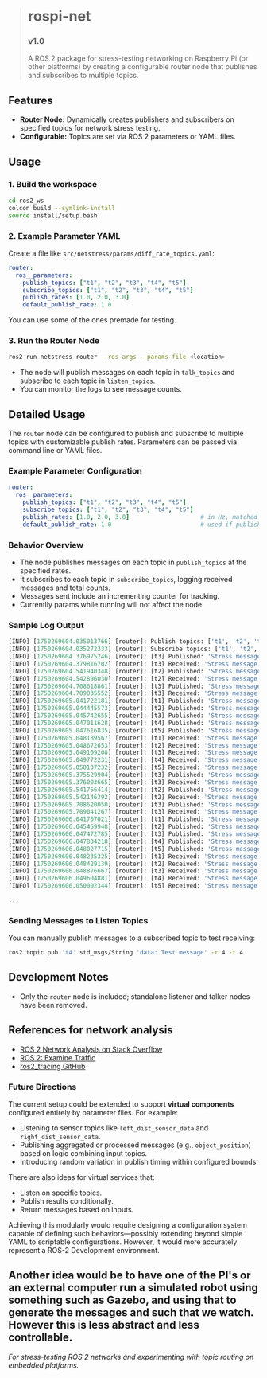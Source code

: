 > # rospi-net
> ### v1.0
> A ROS 2 package for stress-testing networking on Raspberry Pi (or other platforms) by creating a configurable router node that publishes and subscribes to multiple topics.

## Features

- **Router Node:** Dynamically creates publishers and subscribers on specified topics for network stress testing.
- **Configurable:** Topics are set via ROS 2 parameters or YAML files.

## Usage

### 1. Build the workspace

```sh
cd ros2_ws
colcon build --symlink-install
source install/setup.bash
```

### 2. Example Parameter YAML

Create a file like `src/netstress/params/diff_rate_topics.yaml`:
```yaml
router:
  ros__parameters:
    publish_topics: ["t1", "t2", "t3", "t4", "t5"]
    subscribe_topics: ["t1", "t2", "t3", "t4", "t5"]
    publish_rates: [1.0, 2.0, 3.0]
    default_publish_rate: 1.0
```
You can use some of the ones premade for testing.

### 3. Run the Router Node
```sh
ros2 run netstress router --ros-args --params-file <location>
```

* The node will publish messages on each topic in `talk_topics` and subscribe to each topic in `listen_topics`.
* You can monitor the logs to see message counts.

## Detailed Usage

The `router` node can be configured to publish and subscribe to multiple topics with customizable publish rates. Parameters can be passed via command line or YAML files.

### Example Parameter Configuration

```yaml
router:
  ros__parameters:
    publish_topics: ["t1", "t2", "t3", "t4", "t5"]
    subscribe_topics: ["t1", "t2", "t3", "t4", "t5"]
    publish_rates: [1.0, 2.0, 3.0]                    # in Hz, matched in order to publish_topics
    default_publish_rate: 1.0                         # used if publish_rates list is shorter than publish_topics
```

### Behavior Overview

* The node publishes messages on each topic in `publish_topics` at the specified rates.
* It subscribes to each topic in `subscribe_topics`, logging received messages and total counts.
* Messages sent include an incrementing counter for tracking.
* Currentlly params while running will not affect the node.

### Sample Log Output

```py
[INFO] [1750269604.035013766] [router]: Publish topics: ['t1', 't2', 't3', 't4', 't5']
[INFO] [1750269604.035272333] [router]: Subscribe topics: ['t1', 't2', 't3', 't4', 't5']
[INFO] [1750269604.376975246] [router]: [t3] Published: 'Stress message 0'
[INFO] [1750269604.379816702] [router]: [t3] Received: 'Stress message 0', total count: 1
[INFO] [1750269604.541940348] [router]: [t2] Published: 'Stress message 0'
[INFO] [1750269604.542896030] [router]: [t2] Received: 'Stress message 0', total count: 1
[INFO] [1750269604.708618861] [router]: [t3] Published: 'Stress message 1'
[INFO] [1750269604.709035552] [router]: [t3] Received: 'Stress message 1', total count: 2
[INFO] [1750269605.041722181] [router]: [t1] Published: 'Stress message 0'
[INFO] [1750269605.044445573] [router]: [t2] Published: 'Stress message 1'
[INFO] [1750269605.045742655] [router]: [t3] Published: 'Stress message 2'
[INFO] [1750269605.047011628] [router]: [t4] Published: 'Stress message 0'
[INFO] [1750269605.047616835] [router]: [t5] Published: 'Stress message 0'
[INFO] [1750269605.048189567] [router]: [t1] Received: 'Stress message 0', total count: 1
[INFO] [1750269605.048672653] [router]: [t2] Received: 'Stress message 1', total count: 2
[INFO] [1750269605.049109208] [router]: [t3] Received: 'Stress message 2', total count: 3
[INFO] [1750269605.049772231] [router]: [t4] Received: 'Stress message 0', total count: 1
[INFO] [1750269605.050137232] [router]: [t5] Received: 'Stress message 0', total count: 1
[INFO] [1750269605.375529904] [router]: [t3] Published: 'Stress message 3'
[INFO] [1750269605.376003665] [router]: [t3] Received: 'Stress message 3', total count: 4
[INFO] [1750269605.541756414] [router]: [t2] Published: 'Stress message 2'
[INFO] [1750269605.542146392] [router]: [t2] Received: 'Stress message 2', total count: 3
[INFO] [1750269605.708620050] [router]: [t3] Published: 'Stress message 4'
[INFO] [1750269605.709041267] [router]: [t3] Received: 'Stress message 4', total count: 5
[INFO] [1750269606.041707021] [router]: [t1] Published: 'Stress message 1'
[INFO] [1750269606.045459948] [router]: [t2] Published: 'Stress message 3'
[INFO] [1750269606.047472785] [router]: [t3] Published: 'Stress message 5'
[INFO] [1750269606.047834218] [router]: [t4] Published: 'Stress message 1'
[INFO] [1750269606.048027715] [router]: [t5] Published: 'Stress message 1'
[INFO] [1750269606.048235325] [router]: [t1] Received: 'Stress message 1', total count: 2
[INFO] [1750269606.048429139] [router]: [t2] Received: 'Stress message 3', total count: 4
[INFO] [1750269606.048876667] [router]: [t3] Received: 'Stress message 5', total count: 6
[INFO] [1750269606.049604881] [router]: [t4] Received: 'Stress message 1', total count: 2
[INFO] [1750269606.050002344] [router]: [t5] Received: 'Stress message 1', total count: 2

...
```

### Sending Messages to Listen Topics

You can manually publish messages to a subscribed topic to test receiving:

```bash
ros2 topic pub 't4' std_msgs/String 'data: Test message' -r 4 -t 4
```

## Development Notes

* Only the `router` node is included; standalone listener and talker nodes have been removed.

## References for network analysis

* [ROS 2 Network Analysis on Stack Overflow](https://stackoverflow.com/questions/75967385/ros2-network-analysis)
* [ROS 2: Examine Traffic](https://docs.ros.org/en/rolling/Tutorials/Advanced/Security/Examine-Traffic.html)
* [ros2\_tracing GitHub](https://github.com/ros2/ros2_tracing)

### Future Directions

The current setup could be extended to support **virtual components** configured entirely by parameter files. For example:

* Listening to sensor topics like `left_dist_sensor_data` and `right_dist_sensor_data`.
* Publishing aggregated or processed messages (e.g., `object_position`) based on logic combining input topics.
* Introducing random variation in publish timing within configured bounds.

There are also ideas for virtual services that:

* Listen on specific topics.
* Publish results conditionally.
* Return messages based on inputs.

Achieving this modularly would require designing a configuration system capable of defining such behaviors—possibly extending beyond simple YAML to scriptable configurations.
However, it would more accurately represent a ROS-2 Development environment.

Another idea would be to have one of the PI's or an external computer run a simulated robot using something such as Gazebo, and using that to generate the messages and such that we watch.
However this is less abstract and less controllable.
---

*For stress-testing ROS 2 networks and experimenting with topic routing on embedded platforms.*
